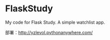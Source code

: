 # FlaskStudy

My code for Flask Study.
A simple watchlist app.

部署：http://yzlevol.pythonanywhere.com/
